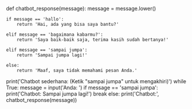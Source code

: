 def chatbot_response(message):
    message = message.lower()

    if message == 'hallo':
        return 'Hai, ada yang bisa saya bantu?'

    elif message == 'bagaimana kabarmu?':
        return 'Saya baik-baik saja, terima kasih sudah bertanya!'

    elif message == 'sampai jumpa':
        return 'Sampai jumpa lagi!'

    else:
        return 'Maaf, saya tidak memahami pesan Anda.'

print('Chatbot sederhana: (Ketik "sampai jumpa" untuk mengakhiri)')
while True:
    message = input('Anda: ')
    if message == 'sampai jumpa':
        print('Chatbot: Sampai jumpa lagi!')
        break
    else:
        print('Chatbot:', chatbot_response(message))
